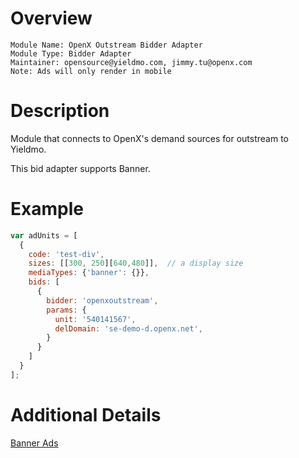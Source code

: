# Overview

```
Module Name: OpenX Outstream Bidder Adapter
Module Type: Bidder Adapter
Maintainer: opensource@yieldmo.com, jimmy.tu@openx.com
Note: Ads will only render in mobile
```

# Description

Module that connects to OpenX's demand sources for outstream to Yieldmo.

This bid adapter supports Banner.

# Example
```javascript
var adUnits = [
  {
    code: 'test-div',
    sizes: [[300, 250][640,480]],  // a display size
    mediaTypes: {'banner': {}},
    bids: [
      {
        bidder: 'openxoutstream',
        params: {
          unit: '540141567',
          delDomain: 'se-demo-d.openx.net',
        }
      }
    ]
  }
];
```

# Additional Details
[Banner Ads](https://docs.openx.com/Content/developers/containers/prebid-adapter.html)

